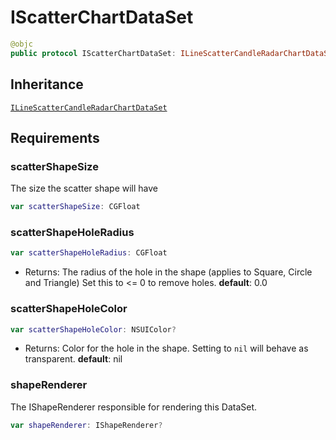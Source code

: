 # IScatterChartDataSet

``` swift
@objc
public protocol IScatterChartDataSet: ILineScatterCandleRadarChartDataSet
```

## Inheritance

[`ILineScatterCandleRadarChartDataSet`](/ILineScatterCandleRadarChartDataSet)

## Requirements

### scatterShapeSize

The size the scatter shape will have

``` swift
var scatterShapeSize: CGFloat 
```

### scatterShapeHoleRadius

``` swift
var scatterShapeHoleRadius: CGFloat 
```

  - Returns: The radius of the hole in the shape (applies to Square, Circle and Triangle)
    Set this to \<= 0 to remove holes.
    **default**: 0.0

### scatterShapeHoleColor

``` swift
var scatterShapeHoleColor: NSUIColor? 
```

  - Returns: Color for the hole in the shape. Setting to `nil` will behave as transparent.
    **default**: nil

### shapeRenderer

The IShapeRenderer responsible for rendering this DataSet.

``` swift
var shapeRenderer: IShapeRenderer? 
```
